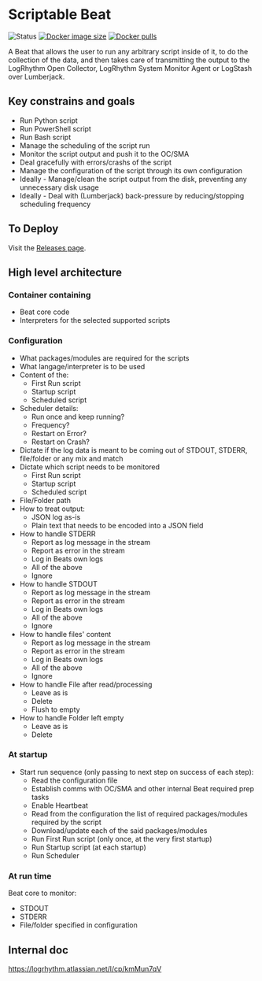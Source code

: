 # Scriptable Beat
![Status](https://badgen.net/static/status/proof%20of%20concept/orange "Status")
[![Docker image size](https://badgen.net/docker/size/tonymasse/scriptable_beat?icon=docker "Docker image size")](https://hub.docker.com/r/tonymasse/scriptable_beat)
[![Docker pulls](https://badgen.net/docker/pulls/tonymasse/scriptable_beat?icon=docker "Docker pulls")](https://hub.docker.com/r/tonymasse/scriptable_beat)

A Beat that allows the user to run any arbitrary script inside of it, to do the collection of the data, and then takes care of transmitting the output to the LogRhythm Open Collector, LogRhythm System Monitor Agent or LogStash over Lumberjack.

## Key constrains and goals

- Run Python script
- Run PowerShell script
- Run Bash script
- Manage the scheduling of the script run
- Monitor the script output and push it to the OC/SMA
- Deal gracefully with errors/crashs of the script
- Manage the configuration of the script through its own configuration
- Ideally - Manage/clean the script output from the disk, preventing any unnecessary disk usage
- Ideally - Deal with (Lumberjack) back-pressure by reducing/stopping scheduling frequency

## To Deploy
Visit the [Releases page](https://github.com/TonyMasse/ScriptableBeat/releases).

## High level architecture

### Container containing

- Beat core code
- Interpreters for the selected supported scripts

### Configuration

- What packages/modules are required for the scripts
- What langage/interpreter is to be used
- Content of the:
  - First Run script
  - Startup script
  - Scheduled script
- Scheduler details:
  - Run once and keep running?
  - Frequency?
  - Restart on Error?
  - Restart on Crash?
- Dictate if the log data is meant to be coming out of STDOUT, STDERR, file/folder or any mix and match
- Dictate which script needs to be monitored
  - First Run script
  - Startup script
  - Scheduled script
- File/Folder path
- How to treat output:
  - JSON log as-is
  - Plain text that needs to be encoded into a JSON field
- How to handle STDERR
  - Report as log message in the stream
  - Report as error in the stream
  - Log in Beats own logs
  - All of the above
  - Ignore
- How to handle STDOUT
  - Report as log message in the stream
  - Report as error in the stream
  - Log in Beats own logs
  - All of the above
  - Ignore
- How to handle files' content
  - Report as log message in the stream
  - Report as error in the stream
  - Log in Beats own logs
  - All of the above
  - Ignore
- How to handle File after read/processing
  - Leave as is
  - Delete
  - Flush to empty
- How to handle Folder left empty
  - Leave as is
  - Delete

### At startup

- Start run sequence (only passing to next step on success of each step):
  - Read the configuration file
  - Establish comms with OC/SMA and other internal Beat required prep tasks
  - Enable Heartbeat
  - Read from the configuration the list of required packages/modules required by the script
  - Download/update each of the said packages/modules
  - Run First Run script (only once, at the very first startup)
  - Run Startup script (at each startup)
  - Run Scheduler

### At run time

Beat core to monitor:

- STDOUT
- STDERR
- File/folder specified in configuration

## Internal doc

https://logrhythm.atlassian.net/l/cp/kmMun7qV
